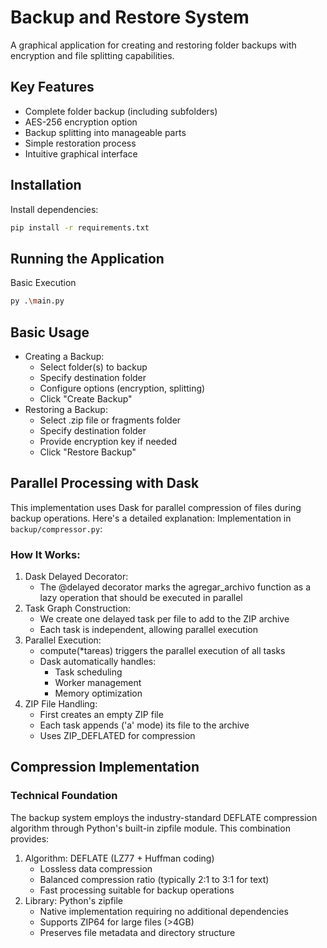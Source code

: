 # Backup and Restore System
A graphical application for creating and restoring folder backups with encryption and file splitting capabilities.
## Key Features
- Complete folder backup (including subfolders)
- AES-256 encryption option
- Backup splitting into manageable parts
- Simple restoration process
- Intuitive graphical interface

## Installation
Install dependencies:
 ```bash
pip install -r requirements.txt
```

## Running the Application
Basic Execution
 ```bash
py .\main.py
```

## Basic Usage
- Creating a Backup:
   - Select folder(s) to backup
   - Specify destination folder
   - Configure options (encryption, splitting)
   - Click "Create Backup"
- Restoring a Backup:
   - Select .zip file or fragments folder
   - Specify destination folder
   - Provide encryption key if needed
   - Click "Restore Backup"

## Parallel Processing with Dask

This implementation uses Dask for parallel compression of files during backup operations. Here's a detailed explanation:
Implementation in ```backup/compressor.py```:

### How It Works:
1. Dask Delayed Decorator:
   - The @delayed decorator marks the agregar_archivo function as a lazy operation that should be executed in parallel
2. Task Graph Construction:
   - We create one delayed task per file to add to the ZIP archive
   - Each task is independent, allowing parallel execution
3. Parallel Execution:
   - compute(*tareas) triggers the parallel execution of all tasks
   - Dask automatically handles:
      - Task scheduling
      - Worker management
      - Memory optimization
4. ZIP File Handling:
   - First creates an empty ZIP file
   - Each task appends ('a' mode) its file to the archive
   - Uses ZIP_DEFLATED for compression

## Compression Implementation

### Technical Foundation
The backup system employs the industry-standard DEFLATE compression algorithm through Python's built-in zipfile module. This combination provides:

1. Algorithm: DEFLATE (LZ77 + Huffman coding)
   - Lossless data compression
   - Balanced compression ratio (typically 2:1 to 3:1 for text)
   - Fast processing suitable for backup operations
2. Library: Python's zipfile
   - Native implementation requiring no additional dependencies
   - Supports ZIP64 for large files (>4GB)
   - Preserves file metadata and directory structure
